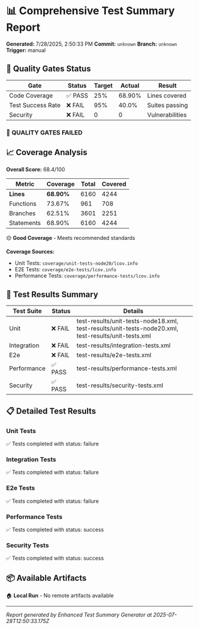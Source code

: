 # 📊 Comprehensive Test Summary Report

**Generated:** 7/28/2025, 2:50:33 PM
**Commit:** `unknown`
**Branch:** `unknown`
**Trigger:** manual

## 🎯 Quality Gates Status

| Gate | Status | Target | Actual | Result |
|------|--------|--------|--------|---------|
| Code Coverage | ✅ PASS | 25% | 68.90% | Lines covered |
| Test Success Rate | ❌ FAIL | 95% | 40.0% | Suites passing |
| Security | ❌ FAIL | 0 | 0 | Vulnerabilities |

### 🔴 **QUALITY GATES FAILED**

## 📈 Coverage Analysis

**Overall Score:** 68.4/100

| Metric | Coverage | Total | Covered |
|--------|----------|-------|---------|
| **Lines** | **68.90%** | 6160 | 4244 |
| Functions | 73.67% | 961 | 708 |
| Branches | 62.51% | 3601 | 2251 |
| Statements | 68.90% | 6160 | 4244 |

🟡 **Good Coverage** - Meets recommended standards

**Coverage Sources:**
- Unit Tests: `coverage/unit-tests-node20/lcov.info`
- E2E Tests: `coverage/e2e-tests/lcov.info`
- Performance Tests: `coverage/performance-tests/lcov.info`

## 🧪 Test Results Summary

| Test Suite | Status | Details |
|------------|--------|---------|
| Unit | ❌ FAIL | test-results/unit-tests-node18.xml, test-results/unit-tests-node20.xml, test-results/unit-tests.xml |
| Integration | ❌ FAIL | test-results/integration-tests.xml |
| E2e | ❌ FAIL | test-results/e2e-tests.xml |
| Performance | ✅ PASS | test-results/performance-tests.xml |
| Security | ✅ PASS | test-results/security-tests.xml |

## 📋 Detailed Test Results

### Unit Tests

✅ Tests completed with status: failure

### Integration Tests

✅ Tests completed with status: failure

### E2e Tests

✅ Tests completed with status: failure

### Performance Tests

✅ Tests completed with status: success

### Security Tests

✅ Tests completed with status: success

## 📦 Available Artifacts

🏠 **Local Run** - No remote artifacts available

---

*Report generated by Enhanced Test Summary Generator at 2025-07-28T12:50:33.175Z*